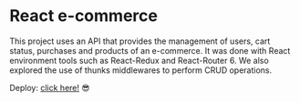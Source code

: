 # React e-commerce
This project uses an API that provides the management of users, cart status, purchases and products of an e-commerce. It was done with React environment tools such as React-Redux and React-Router 6. We also explored the use of thunks middlewares to perform CRUD operations.

Deploy: [click here!](https://react-ecommerce-juanes-velez.netlify.app/) 😎